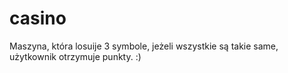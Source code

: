 # casino

Maszyna, która losuije 3 symbole, jeżeli wszystkie są takie same, użytkownik otrzymuje punkty. :)

